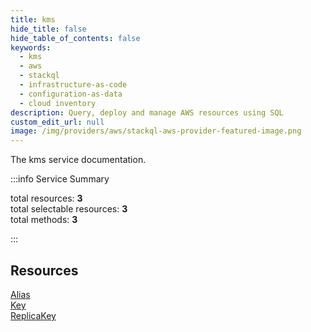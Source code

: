 ```yaml
---
title: kms
hide_title: false
hide_table_of_contents: false
keywords:
  - kms
  - aws
  - stackql
  - infrastructure-as-code
  - configuration-as-data
  - cloud inventory
description: Query, deploy and manage AWS resources using SQL
custom_edit_url: null
image: /img/providers/aws/stackql-aws-provider-featured-image.png
---
```


The kms service documentation.

:::info Service Summary

<div class="row">
<div class="providerDocColumn">
<span>total resources:&nbsp;<b>3</b></span><br />
<span>total selectable resources:&nbsp;<b>3</b></span><br />
<span>total methods:&nbsp;<b>3</b></span><br />
</div>
</div>

:::

## Resources
<div class="row">
<div class="providerDocColumn">
<a href="/providers/aws/kms/Alias/">Alias</a><br />
<a href="/providers/aws/kms/Key/">Key</a>
</div>
<div class="providerDocColumn">
<a href="/providers/aws/kms/ReplicaKey/">ReplicaKey</a>
</div>
</div>